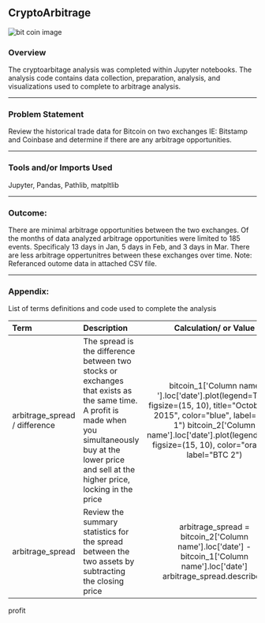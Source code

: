 ## CryptoArbitrage

![bit coin image](https://executium.com/m/alt/images/1140521458_cryptoarbitrage.jpg)

### Overview

The cryptoarbitage analysis was completed within Jupyter notebooks. The analysis code contains data collection, preparation, analysis, and visualizations used to complete to arbitrage analysis.  

---

### Problem Statement
Review the historical trade data for Bitcoin on two exchanges IE: Bitstamp and Coinbase and determine if there are any arbitrage opportunities.  

---

### Tools and/or Imports Used 
Jupyter, Pandas, Pathlib, matpltlib

---

### Outcome: 
There are minimal arbitrage opportunities between the two exchanges.  Of the months of data analyzed arbitrage opportunities were limited to 185 events. Specificaly 13 days in Jan, 5 days in Feb, and 3 days in Mar. There are less arbitrage oppertunitres between these exchanges over time. Note: Referanced outome data in attached CSV file.  

---

### Appendix:  
List of terms definitions and code used to complete the analysis

| Term | Description | Calculation/ or Value |
| :--- | :--- | :---: |
|arbitrage_spread / difference |The spread is the difference between two stocks or exchanges that exists as the same time.  A profit is made when you simultaneously buy at the lower price and sell at the higher price, locking in the price |bitcoin_1['Column name '].loc['date'].plot(legend=True, figsize=(15, 10), title="October 19, 2015", color="blue", label="BTC 1") bitcoin_2['Column name'].loc['date'].plot(legend=True, figsize=(15, 10), color="orange", label="BTC 2")
|arbitrage_spread| Review the summary statistics for the spread between the two assets by subtracting the closing price|arbitrage_spread = bitcoin_2['Column name'].loc['date'] - bitcoin_1['Column name'].loc['date'] arbitrage_spread.describe()|spread_return|Identify the trades that will cover the transaction costs. To begin first need to convert the arbitrage_spread dollar values into percentage return values|Use the arbitrage_spread to determine the return percentage of the trades with a positive spread. Include only the trades that have an arbitrage_spread that’s greater than 0. Use the prices from the day as the denominator. |spread_return =arbitrage_spread[arbitrage_spread>0] / bitcoin_1['Column name'].loc['date'] |Profitable_trades|percentage return values. 1% minimum return threshold, thus anything over 1% = profitable|profitable_trades = spread_return[spread_return > .01]  profitable_trades.head(10)  profitable_trades.describe()|Profit|This is the potential profit by “day”/ timestamp.|profit = profitable_trades * bitcoin_1['Close'].loc['2015-10-19']
profit
